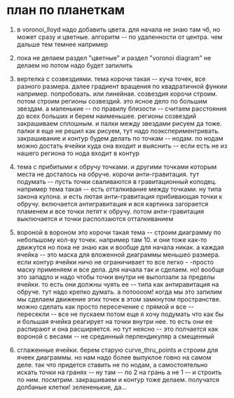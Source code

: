 # план по планеткам

1. в voronoi_lloyd надо добавить цвета. для начала не знаю там чб, но может сразу и цветные. алгоритм -- по удаленности от центра. чем дальше тем темнее например

2. пока не делаем раздел "цветные" и раздел "voronoi diagram" не делаем но потом надо будет запилить

3. вертелка с созвездиями. тема корочи такая -- куча точек, все разного размера. далее градиент вращения по квадратичной функии например. попробовать. или линейная.  созвездия корочи строим. потом строим регионы созвездий. это ясное дело по большим звездам. а маленькие -- по правилу близости -- считаем расстояния до всех больших и берем наименьшее. регионы созвездий закрашиваем сплошным. и палки между звездами рисуем да тоже. палки я еще не решил как рисуем, тут надо поэкспериментривать. закрашивание и контур будем делать по точкам -- нодам. по нодам можно достать ячейки куда она входит и выяснить -- если есть не из нашего региона то нода входит в контур

4. тема с прибитыми к обручу точками. и другими точками которым места не досталось на обруче. корочи анти-гравитация. тут подумать -- пусть точки сваливаются в гравитационный колодец. например тема такая -- есть отталкивание между точками. ну типа закона кулона. и есть лютая анти-гравитация прибивающая точки к обручу. включается антигравитация и вся картинка загорается пламенем и все точки летят к обручу. потом анти-гравитация выключается и точки расползаются отталкиванием

5. вороной в вороном
это корочи такая тема -- строим диаграмму по небольшому кол-ву точек. например там 10. и они тоже как-то движутся но пока не знаю как и вообще для начала никак. а каждая ячейка -- это маска для вложенной диаграммы меньшео размера. если контур ячейки ничо не ограничивает то все легко - -просто маску применяем и все дела. для начала так и сделаем. но! вообще это западло и надо чтобы точки внутри не выползали за пределы ячейки. то есть они должны чуять ее -- типа как антиравитация на обруче. тут надо крепко думать. а потоооом! когда мы это запилим мы сделаем движение этих точек в этом замкнутом пространстве. можно сделать как просто пересечение с прямой и все -- пересекли -- все не пускаем
потом еще я хочу подумать что как бы и большая ячейка реагирует на точки внутри нее. то есть они ее распирают и она расширяется. но тут неясно -- это полчается как вороной с весами -- не срединный перпендикуляр а смещенный

6. сглаженные ячейки. берем старую curve_thru_points и строим для ячеек диаграммы. но нам надо более выпуклое говно на самом деле. так что придется ставить не по нодам, а самостоятельно искать точки на гранях -- ну там -- по 2 на грань а не 1 -- и строить по ним. посмтрим. закрашиваем и контур тоже делаем. получатся долбаные клетки! зелененькие, да...
